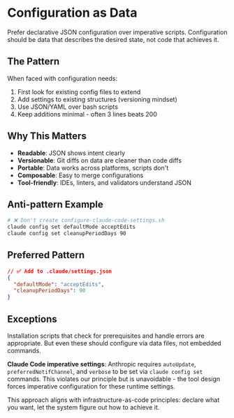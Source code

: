 # Configuration as Data

Prefer declarative JSON configuration over imperative scripts. Configuration should be data that describes the desired state, not code that achieves it.

## The Pattern
When faced with configuration needs:
1. First look for existing config files to extend
2. Add settings to existing structures (versioning mindset)
3. Use JSON/YAML over bash scripts
4. Keep additions minimal - often 3 lines beats 200

## Why This Matters
- **Readable**: JSON shows intent clearly
- **Versionable**: Git diffs on data are cleaner than code diffs
- **Portable**: Data works across platforms, scripts don't
- **Composable**: Easy to merge configurations
- **Tool-friendly**: IDEs, linters, and validators understand JSON

## Anti-pattern Example
```bash
# ❌ Don't create configure-claude-code-settings.sh
claude config set defaultMode acceptEdits
claude config set cleanupPeriodDays 90
```

## Preferred Pattern
```json
// ✅ Add to .claude/settings.json
{
  "defaultMode": "acceptEdits",
  "cleanupPeriodDays": 90
}
```

## Exceptions
Installation scripts that check for prerequisites and handle errors are appropriate. But even these should configure via data files, not embedded commands.

**Claude Code imperative settings**: Anthropic requires `autoUpdate`, `preferredNotifChannel`, and `verbose` to be set via `claude config set` commands. This violates our principle but is unavoidable - the tool design forces imperative configuration for these runtime settings.

This approach aligns with infrastructure-as-code principles: declare what you want, let the system figure out how to achieve it.
